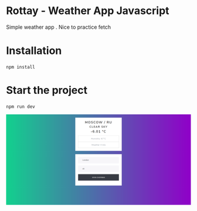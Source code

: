 


# Rottay - Weather App Javascript
Simple weather app . Nice to practice fetch

# Installation
```
npm install
```

# Start the project
```
npm run dev
```
![](./docs/screenshot.png)

